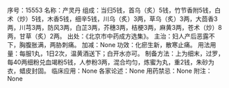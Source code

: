 序号：15553
名称：产灵丹
组成：当归5钱，首乌（炙）5钱，竹节香附5钱，白术（炒）5钱，木香5钱，细辛5钱，川乌（炙）3两，草乌（炙）3两，大茴香3两，川芎3两，防风3两，白芷3两，芥穗3两，桔梗3两，麻黄3两，苍术（炒）8两，甘草（炙）2两。
出处：《北京市中药成方选集》。
主治：妇人产后恶露不下，胸腹胀满，两胁刺痛。
加减：None
功效：化瘀生新，散寒止痛。
用法用量：每服1丸，1日2次，温黄酒送下；白开水亦可。
制备方法：上为细末，过罗，每40两细粉兑血竭粉5钱，人参粉3两，混合均匀，炼蜜为丸，重2钱，朱砂为衣，蜡皮封固。
临床应用：None
各家论述：None
用药禁忌：None
附注：None
